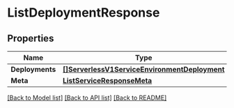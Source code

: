 # ListDeploymentResponse

## Properties
Name | Type | Notes
------------ | ------------- | -------------
**Deployments** | [**[]ServerlessV1ServiceEnvironmentDeployment**](serverless.v1.service.environment.deployment.md) | [optional] 
**Meta** | [**ListServiceResponseMeta**](ListServiceResponse_meta.md) | [optional] 

[[Back to Model list]](../README.md#documentation-for-models) [[Back to API list]](../README.md#documentation-for-api-endpoints) [[Back to README]](../README.md)


